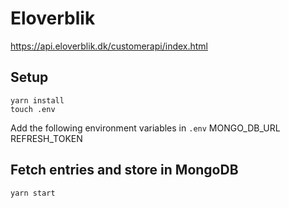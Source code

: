 # Eloverblik

https://api.eloverblik.dk/customerapi/index.html

## Setup

```
yarn install
touch .env
```

Add the following environment variables in `.env`
MONGO_DB_URL
REFRESH_TOKEN

## Fetch entries and store in MongoDB

```
yarn start
```

